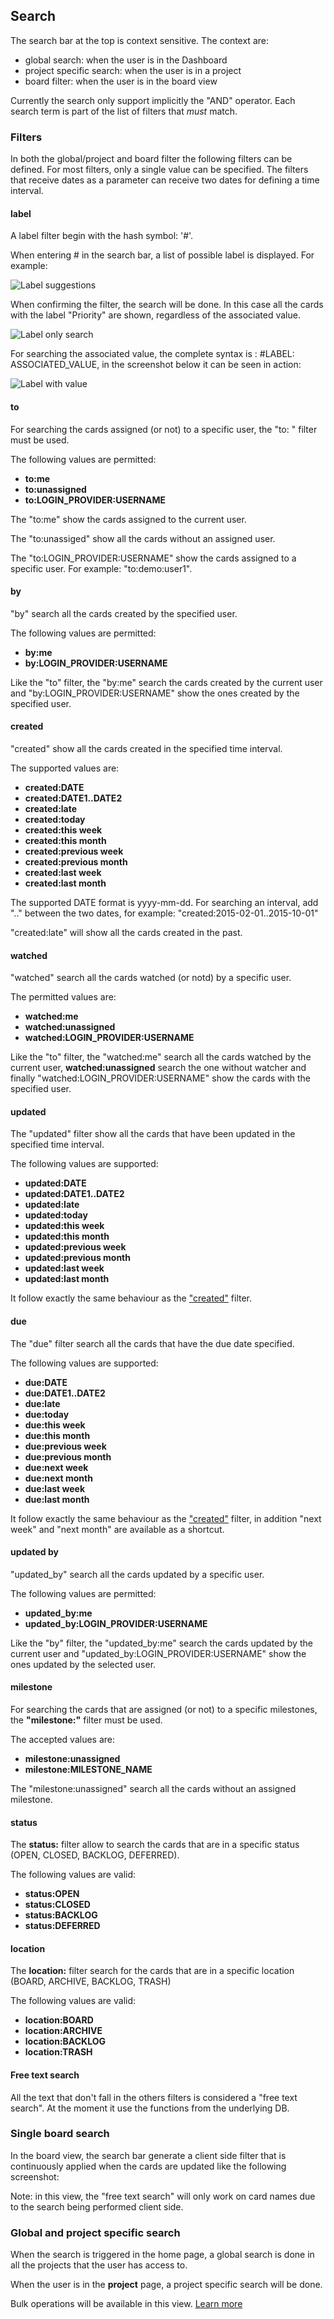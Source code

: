 ## Search

The search bar at the top is context sensitive. The context are:

 - global search: when the user is in the Dashboard
 - project specific search: when the user is in a project
 - board filter: when the user is in the board view
 
Currently the search only support implicitly the "AND" operator. Each search term is part of the list of filters that *must* match.

### Filters

In both the global/project and board filter the following filters can be defined. For most filters, only a single value can be specified. The filters that receive dates as a parameter can receive two dates for defining a time interval.

#### label

A label filter begin with the hash symbol: '#'.

When entering # in the search bar, a list of possible label is displayed. For example:

<img class="pure-img" src="{{relativeRootPath}}/images/en/search-label-criteria.png" alt="Label suggestions">

When confirming the filter, the search will be done. In this case all the cards with the label "Priority" are shown, regardless of the associated value.

<img class="pure-img" src="{{relativeRootPath}}/images/en/search-label-only.png" alt="Label only search">

For searching the associated value, the complete syntax is : #LABEL: ASSOCIATED_VALUE, in the screenshot below it can be seen in action:

<img class="pure-img" src="{{relativeRootPath}}/images/en/search-label-value.png" alt="Label with value">

#### to

For searching the cards assigned (or not) to a specific user, the "to: " filter must be used.

The following values are permitted:

 - **to:me**
 - **to:unassigned**
 - **to:LOGIN_PROVIDER:USERNAME**
 
The "to:me" show the cards assigned to the current user.

The "to:unassiged" show all the cards without an assigned user.

The "to:LOGIN_PROVIDER:USERNAME" show the cards assigned to a specific user. For example: "to:demo:user1".

#### by

"by" search all the cards created by the specified user.

The following values are permitted:

 - **by:me**
 - **by:LOGIN_PROVIDER:USERNAME**

Like the "to" filter, the "by:me" search the cards created by the current user and "by:LOGIN_PROVIDER:USERNAME" show the ones created by the specified user.

#### created

"created" show all the cards created in the specified time interval.

The supported values are:

 - **created:DATE**
 - **created:DATE1..DATE2**
 - **created:late**
 - **created:today**
 - **created:this week**
 - **created:this month**
 - **created:previous week**
 - **created:previous month**
 - **created:last week**
 - **created:last month**
 
The supported DATE format is yyyy-mm-dd. For searching an interval, add ".." between the two dates, for example: "created:2015-02-01..2015-10-01"

"created:late" will show all the cards created in the past.

#### watched

"watched" search all the cards watched (or notd) by a specific user.

The permitted values are:

 - **watched:me**
 - **watched:unassigned**
 - **watched:LOGIN_PROVIDER:USERNAME**
 
Like the "to" filter, the "watched:me" search all the cards watched by the current user, **watched:unassigned** search the one without watcher and finally "watched:LOGIN_PROVIDER:USERNAME" show the cards with the specified user.

#### updated

The "updated" filter show all the cards that have been updated in the specified time interval.

The following values are supported:

 - **updated:DATE**
 - **updated:DATE1..DATE2**
 - **updated:late**
 - **updated:today**
 - **updated:this week**
 - **updated:this month**
 - **updated:previous week**
 - **updated:previous month**
 - **updated:last week**
 - **updated:last month**

It follow exactly the same behaviour as the ["created"](#created) filter.

#### due

The "due" filter search all the cards that have the due date specified.

The following values are supported:

 - **due:DATE**
 - **due:DATE1..DATE2**
 - **due:late**
 - **due:today**
 - **due:this week**
 - **due:this month**
 - **due:previous week**
 - **due:previous month**
 - **due:next week**
 - **due:next month**
 - **due:last week**
 - **due:last month**

It follow exactly the same behaviour as the ["created"](#created) filter, in addition "next week" and "next month" are available as a shortcut. 

#### updated by

"updated_by" search all the cards updated by a specific user.

The following values are permitted:

 - **updated_by:me**
 - **updated_by:LOGIN_PROVIDER:USERNAME**

Like the "by" filter, the "updated_by:me" search the cards updated by the current user and "updated_by:LOGIN_PROVIDER:USERNAME" show the ones updated by the selected user.

#### milestone

For searching the cards that are assigned (or not) to a specific milestones, the **"milestone:"** filter must be used.

The accepted values are:

 - **milestone:unassigned**
 - **milestone:MILESTONE_NAME**

The "milestone:unassigned" search all the cards without an assigned milestone.

#### status

The **status:** filter allow to search the cards that are in a specific status (OPEN, CLOSED, BACKLOG, DEFERRED).

The following values are valid:

 - **status:OPEN**
 - **status:CLOSED**
 - **status:BACKLOG**
 - **status:DEFERRED** 

#### location

The **location:** filter search for the cards that are in a specific location (BOARD, ARCHIVE, BACKLOG, TRASH)

The following values are valid:

 - **location:BOARD**
 - **location:ARCHIVE**
 - **location:BACKLOG**
 - **location:TRASH** 

#### Free text search

All the text that don't fall in the others filters is considered a "free text search". At the moment it use the functions from the underlying DB. 


### Single board search

In the board view, the search bar generate a client side filter that is continuously applied when the cards are updated like the following screenshot:

Note: in this view, the "free text search" will only work on card names due to the search being performed client side.


### Global and project specific search

When the search is triggered in the home page, a global search is done in all the projects that the user has access to.

When the user is in the **project** page, a project specific search will be done.

Bulk operations will be available in this view. [Learn more](/03-use-collapp/03-08-work-with-multiple-cards.html)
